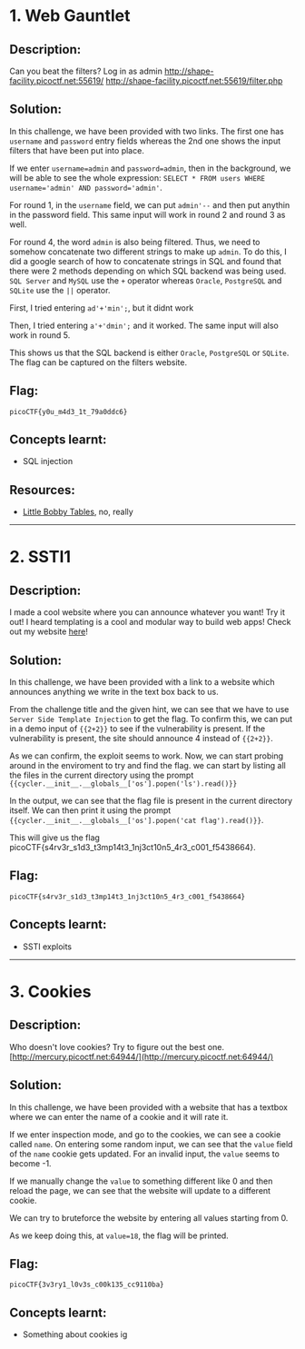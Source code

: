 # 1. Web Gauntlet

## Description:

Can you beat the filters? Log in as admin http://shape-facility.picoctf.net:55619/ http://shape-facility.picoctf.net:55619/filter.php

## Solution:

In this challenge, we have been provided with two links. The first one has `username` and `password` entry fields whereas the 2nd one shows the input filters that have been put into place.

If we enter `username=admin` and `password=admin`, then in the background, we will be able to see the whole expression: `SELECT * FROM users WHERE username='admin' AND password='admin'`.

For round 1, in the `username` field, we can put `admin'--` and then put anythin in the password field. This same input will work in round 2 and round 3 as well.

For round 4, the word `admin` is also being filtered. Thus, we need to somehow concatenate two different strings to make up `admin`. To do this, I did a google search of how to concatenate strings in SQL and found that there were 2 methods depending on which SQL backend was being used. `SQL Server` and `MySQL` use the `+` operator whereas `Oracle`, `PostgreSQL` and `SQLite` use the `||` operator.

First, I tried entering `ad'+'min';`, but it didnt work

Then, I tried entering `a'+'dmin';` and it worked. The same input will also work in round 5.

This shows us that the SQL backend is either `Oracle`, `PostgreSQL` or `SQLite`. The flag can be captured on the filters website.

## Flag:

```
picoCTF{y0u_m4d3_1t_79a0ddc6}
```

## Concepts learnt:

- SQL injection

## Resources:

- [Little Bobby Tables](https://www.explainxkcd.com/wiki/index.php/Little_Bobby_Tables), no, really

***

# 2. SSTI1

## Description:

I made a cool website where you can announce whatever you want! Try it out! I heard templating is a cool and modular way to build web apps! Check out my website [here](http://rescued-float.picoctf.net:57481/)!

## Solution:

In this challenge, we have been provided with a link to a website which announces anything we write in the text box back to us.

From the challenge title and the given hint, we can see that we have to use `Server Side Template Injection` to get the flag. To confirm this, we can put in a demo input of `{{2+2}}` to see if the vulnerability is present. If the vulnerability is present, the site should announce 4 instead of `{{2+2}}`.

As we can confirm, the exploit seems to work. Now, we can start probing around in the enviroment to try and find the flag. we can start by listing all the files in the current directory using the prompt `{{cycler.__init__.__globals__['os'].popen('ls').read()}}`

In the output, we can see that the flag file is present in the current directory itself. We can then print it using the prompt `{{cycler.__init__.__globals__['os'].popen('cat flag').read()}}`.

This will give us the flag picoCTF{s4rv3r_s1d3_t3mp14t3_1nj3ct10n5_4r3_c001_f5438664}.

## Flag:

```
picoCTF{s4rv3r_s1d3_t3mp14t3_1nj3ct10n5_4r3_c001_f5438664}
```

## Concepts learnt:

- SSTI exploits

***

# 3. Cookies

## Description:

Who doesn't love cookies? Try to figure out the best one. [http://mercury.picoctf.net:64944/](http://mercury.picoctf.net:64944/)

## Solution:

In this challenge, we have been provided with a website that has a textbox where we can enter the name of a cookie and it will rate it.

If we enter inspection mode, and go to the cookies, we can see a cookie called `name`. On entering some random input, we can see that the `value` field of the `name` cookie gets updated. For an invalid input, the `value` seems to become -1.

If we manually change the `value` to something different like 0 and then reload the page, we can see that the website will update to a different cookie.

We can try to bruteforce the website by entering all values starting from 0.

As we keep doing this, at `value=18`, the flag will be printed.

## Flag:

```
picoCTF{3v3ry1_l0v3s_c00k135_cc9110ba}
```

## Concepts learnt:

- Something about cookies ig
